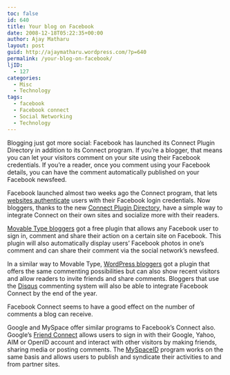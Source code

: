```yaml
---
toc: false
id: 640
title: Your blog on Facebook
date: 2008-12-18T05:22:35+00:00
author: Ajay Matharu
layout: post
guid: http://ajaymatharu.wordpress.com/?p=640
permalink: /your-blog-on-facebook/
ljID:
  - 127
categories:
  - Misc
  - Technology
tags:
  - facebook
  - Facebook connect
  - Social Networking
  - Technology
---
```

Blogging just got more social: Facebook has launched its Connect Plugin Directory in addition to its Connect program. If you&#8217;re a blogger, that means you can let your visitors comment on your site using their Facebook credentials. If you&#8217;re a reader, once you comment using your Facebook details, you can have the comment automatically published on your Facebook newsfeed.

Facebook launched almost two weeks ago the Connect program, that lets [websites authenticate](http://wiki.developers.facebook.com/index.php/Facebook_Connect_Live_Sites) users with their Facebook login credentials. Now bloggers, thanks to the new [Connect Plugin Directory,](http://wiki.developers.facebook.com/index.php/Facebook_Connect_Plugin_Directory) have a simple way to integrate Connect on their own sites and socialize more with their readers.

[Movable Type bloggers](http://plugins.movabletype.org/facebook-connect-commenters/) got a free plugin that allows any Facebook user to sign in, comment and share their action on a certain site on Facebook. This plugin will also automatically display users&#8217; Facebook photos in one&#8217;s comment and can share their comment via the social network&#8217;s newsfeed.

In a similar way to Movable Type, [WordPress bloggers](http://www.sociable.es/facebook-connect/) got a plugin that offers the same commenting possibilities but can also show recent visitors and allow readers to invite friends and share comments. Bloggers that use the [Disqus](http://blog.disqus.net/2008/12/16/disqus-and-facebook-connect/) commenting system will also be able to integrate Facebook Connect by the end of the year.

Facebook Connect seems to have a good effect on the number of comments a blog can receive.

Google and MySpace offer similar programs to Facebook&#8217;s Connect also. Google&#8217;s [Friend Connect](http://www.google.com/friendconnect/) allows users to sign in with their Google, Yahoo, AIM or OpenID account and interact with other visitors by making friends, sharing media or posting comments. The [MySpaceID](http://developer.myspace.com/Community/blogs/devteam/archive/2008/12/09/introducing-the-myspace-open-platform-and-myspaceid.aspx) program works on the same basis and allows users to publish and syndicate their activities to and from partner sites.
